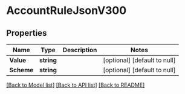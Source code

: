 # AccountRuleJsonV300

## Properties
Name | Type | Description | Notes
------------ | ------------- | ------------- | -------------
**Value** | **string** |  | [optional] [default to null]
**Scheme** | **string** |  | [optional] [default to null]

[[Back to Model list]](../README.md#documentation-for-models) [[Back to API list]](../README.md#documentation-for-api-endpoints) [[Back to README]](../README.md)

